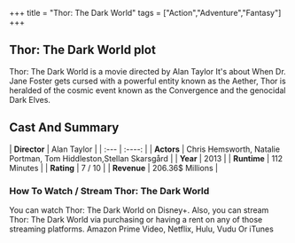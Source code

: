 +++
title = "Thor: The Dark World"
tags = ["Action","Adventure","Fantasy"]
+++
## Thor: The Dark World plot
Thor: The Dark World is a movie directed by Alan Taylor It's about When Dr. Jane Foster gets cursed with a powerful entity known as the Aether, Thor is heralded of the cosmic event known as the Convergence and the genocidal Dark Elves.
## Cast And Summary
| **Director**      | Alan Taylor |
    | :---        |    :----:   |
    |  **Actors** | Chris Hemsworth, Natalie Portman, Tom Hiddleston,Stellan Skarsgård |
    | **Year**   | 2013    |
    |  **Runtime** | 112 Minutes |
    |  **Rating** | 7 / 10 | 
    |  **Revenue** | 206.36$ Millions |
### How To Watch / Stream Thor: The Dark World
You can watch Thor: The Dark World on Disney+.
Also, you can stream Thor: The Dark World via purchasing or having a rent on any of those streaming platforms.
Amazon Prime Video, Netflix, Hulu, Vudu Or iTunes